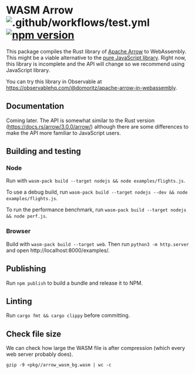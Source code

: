 # WASM Arrow ![.github/workflows/test.yml](https://github.com/domoritz/arrow-wasm/workflows/.github/workflows/test.yml/badge.svg) [![npm version](https://img.shields.io/npm/v/arrow-wasm.svg)](https://www.npmjs.com/package/arrow-wasm)

This package compiles the Rust library of [Apache Arrow](https://arrow.apache.org/) to WebAssembly. This might be a viable alternative to the [pure JavaScript library](https://arrow.apache.org/docs/js/). Right now, this library is incomplete and the API will change so we recommend using JavaScript library.

You can try this library in Observable at https://observablehq.com/@domoritz/apache-arrow-in-webassembly.

## Documentation

Coming later. The API is somewhat similar to the Rust version (https://docs.rs/arrow/3.0.0/arrow/) although there are some differences to make the API more familiar to JavaScript users.

## Building and testing

### Node

Run with `wasm-pack build --target nodejs && node examples/flights.js`.

To use a debug build, run `wasm-pack build --target nodejs --dev && node examples/flights.js`.

To run the performance benchmark, run `wasm-pack build --target nodejs && node perf.js`.

### Browser

Build with `wasm-pack build --target web`. Then run `python3 -m http.server` and open http://localhost:8000/examples/.

## Publishing

Run `npm publish` to build a bundle and release it to NPM.

## Linting

Run `cargo fmt && cargo clippy` before committing.

## Check file size

We can check how large the WASM file is after compression (which every web server probably does).

`gzip -9 <pkg//arrow_wasm_bg.wasm | wc -c`
